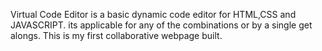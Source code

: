 Virtual Code Editor is a basic dynamic code editor for HTML,CSS and JAVASCRIPT.
its applicable for any of the combinations or by a single get alongs.
This is my first collaborative webpage built.
